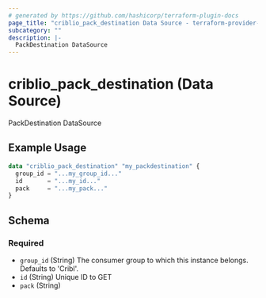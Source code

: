 ```yaml
---
# generated by https://github.com/hashicorp/terraform-plugin-docs
page_title: "criblio_pack_destination Data Source - terraform-provider-criblio"
subcategory: ""
description: |-
  PackDestination DataSource
---
```


# criblio_pack_destination (Data Source)

PackDestination DataSource

## Example Usage

```terraform
data "criblio_pack_destination" "my_packdestination" {
  group_id = "...my_group_id..."
  id       = "...my_id..."
  pack     = "...my_pack..."
}
```

<!-- schema generated by tfplugindocs -->
## Schema

### Required

- `group_id` (String) The consumer group to which this instance belongs. Defaults to 'Cribl'.
- `id` (String) Unique ID to GET
- `pack` (String)
